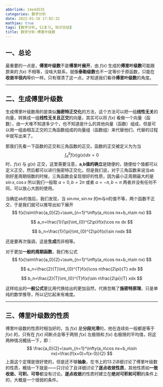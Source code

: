 ```yaml
---
abbrlink: 14e4d535
categories: 数学分析
date: 2022-01-16 17:02:32
mathjax: true
tags: [数学分析, S2复习, 知识总结]
title: 数学分析-傅里叶级数
---
```


## 一、总论

最重要的一点是，**傅里叶级数**不是**傅里叶展开**，由 $f(x)$ 生成的**傅里叶级数**可能跟原来的 $f(x)$ 不相等，没啥大联系，就像**泰勒级数**也不一定等价于原函数，只能在**收敛半径内**等价一样。只有理清了这一点，才知道我们看待**傅里叶级数**的角度。

-------



## 二、生成傅里叶级数

生成傅里叶级数用的是类似**施密特正交化**的方法，这个方法可以把一组**线性无关**的向量，转换成一组**线性无关且正交**的向量，其实可以将 $f(x)$ 看做一个向量（函数），由一大堆不知道多少个，也不知道是什么的其他向量（函数）组成，但是可以用一组由相互正交的三角函数组成的向量组（函数组）来代替他们，代替的过程中就写出来了。

那我们先看一下函数的正交和三角函数的正交。函数的正交被定义为为当
$$
\int_a^bf(x)g(x)dx=0
$$
时，$f(x)$ 与 $g(x)$ 正交，这里需要注意，**a,b值的确立**是随便的，随便给个值都可以定义正交，然后都可以进行施密特正交化。但是我们说，对于三角函数来说当ab刚好差周期倍数的时候，三角函数会呈现很好的性质，因为最小正周期最大的是 $\sin x,\cos x$ 所以我们一般取 $a=0, b=2\pi$ 或者 $a=-\pi,b=\pi$ 两者并没有任何不同，可以放心大胆的使用。

当确定ab的值后，我们发现，当 $\sin mx,\sin nx$ 的m与n的值不等，两个函数不正交，于是我们就可以推导出如下展开
$$
f(x)\sim\frac{a_0}{2}+\sum_{n=1}^\infty(a_n\cos nx+b_n\sin nx)
$$

$$
a_n=\frac{1}{\pi}\int_{0}^{2\pi}f(x)\cos nx dx
$$

$$
b_n=\frac{1}{\pi}\int_{0}^{2\pi}f(x)\sin nxdx
$$

还是要再次强调，这是**生成**而非相等。

对于更加**一般的周期函数**，我们有公式
$$
f(x)\sim\frac{a_0}{2}+\sum_{n=1}^\infty(a_n\cos nx+b_n\sin nx)
$$

$$
a_n=\frac{2}{T}\int_{0}^{T}f(x)\cos n\frac{2\pi}{T} xdx
$$

$$
b_n=\frac{2}{T}\int_{0}^{T}f(x)\sin n\frac{2\pi}{T} xdx
$$

这样给出的**一般公式**要比用代换给出的更加自然，代换忽略了**施密特原理**，只是单纯的数学推导，所以记忆起来有难度。

-----



## 三、傅里叶级数的性质

傅里叶级数的性质时相当好的，当 $f(x)$ 是**分段光滑**的，他在连续处一般都是等于 $f(x)$ 的，只有在 $f(x)$ 间断点会等于两侧  $f(x)$ 左极限和  $f(x)$ 右极限的平均值，将这两种情况概括一下，即：
$$
\frac{a_0}{2}+\sum_{n=1}^\infty(a_n\cos nx+b_n\sin nx)=\frac{f(x+0)+f(x-0)}{2}
$$
上面这个定理是很好使的，但是还不够**抽象**，在书上的13.2详细讨论了傅里叶级数的性质，概括一下就是——只讨论了且详细讨论了**逐点收敛性质**，其他性质如**一致收敛、可积、可导**都没有讨论。**逐点收敛**的性质时建立在**绝对可积和可积**的条件上的，大概是一个很弱的条件。
